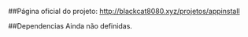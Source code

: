 ##Página oficial do projeto: http://blackcat8080.xyz/projetos/appinstall

##Dependencias
Ainda não definidas.